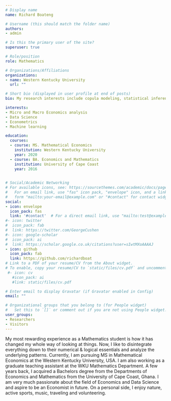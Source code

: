 ```yaml
---
# Display name
name: Richard Boateng

# Username (this should match the folder name)
authors:
- admin

# Is this the primary user of the site?
superuser: true

# Role/position
role: Mathematics

# Organizations/Affiliations
organizations:
- name: Western Kentucky University
  url: ""

# Short bio (displayed in user profile at end of posts)
bio: My research interests include copula modeling, statistical inferential study, causal and effect study and data science research.

interests:
- Micro and Macro Economics analysis
- Data Science
- Econometrics
- Machine learning

education:
  courses:
  - course: MS. Mathematical Economics
    institution: Western Kentucky University
    year: 2020
  - course: BA. Economics and Mathematics
    institution: University of Cape Coast
    year: 2016
 

# Social/Academic Networking
# For available icons, see: https://sourcethemes.com/academic/docs/page-builder/#icons
#   For an email link, use "fas" icon pack, "envelope" icon, and a link in the
#   form "mailto:your-email@example.com" or "#contact" for contact widget.
social:
- icon: envelope
  icon_pack: fas
  link: '#contact'  # For a direct email link, use "mailto:test@example.org".
#- icon: twitter
#  icon_pack: fab
#  link: https://twitter.com/GeorgeCushen
#- icon: google-scholar
#  icon_pack: ai
#  link: https://scholar.google.co.uk/citations?user=sIwtMXoAAAAJ
- icon: github
  icon_pack: fab
  link: https://github.com/richardboat
# Link to a PDF of your resume/CV from the About widget.
# To enable, copy your resume/CV to `static/files/cv.pdf` and uncomment the lines below.
 #- icon: cv
   #icon_pack: ai
   #link: static/files/cv.pdf

# Enter email to display Gravatar (if Gravatar enabled in Config)
email: ""

# Organizational groups that you belong to (for People widget)
#   Set this to `[]` or comment out if you are not using People widget.
user_groups:
- Researchers
- Visitors
---
```


My most rewarding experience as a Mathematics student is how it has changed my whole way of looking at things. Now, I like to disintegrate everything down to their numerical & logical essentials and analyze the underlying patterns.
Currently, I am pursuing MS in Mathematical Economics at the  Western Kentucky University, USA. I am also working as a graduate teaching assistant at the WKU Mathematics Department. A few years back, I acquired a Bachelors degree from the Departments of Economics and Mathematics from the University of Cape Coast, Ghana.
I am very much passionate about the field of Economics and Data Science and aspire to be an Economist in future. On a personal side, I enjoy nature, active sports, music, traveling and volunteering. 

